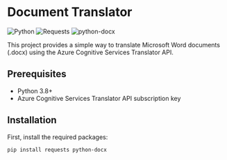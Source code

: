 # Document Translator

![Python](https://img.shields.io/badge/Python-3.8%2B-blue)
![Requests](https://img.shields.io/badge/Requests-2.25.1-green)
![python-docx](https://img.shields.io/badge/python--docx-0.8.11-orange)

This project provides a simple way to translate Microsoft Word documents (.docx) using the Azure Cognitive Services Translator API.

## Prerequisites

- Python 3.8+
- Azure Cognitive Services Translator API subscription key

## Installation

First, install the required packages:

```sh
pip install requests python-docx
